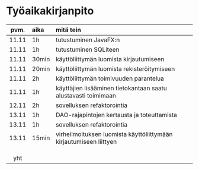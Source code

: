 # Työaikakirjanpito

| pvm. | aika | mitä tein |
| :----:|:-----| :-----|
| 11.11 | 1h | tutustuminen JavaFX:n |
| 11.11 | 1h | tutustuminen SQLiteen |
| 11.11 | 30min | käyttöliittymän luomista kirjautumiseen |
| 11.11 | 20min | käyttöliittymän luomista rekisteröitymiseen |
| 11.11| 2h | käyttöliittymän toimivuuden parantelua |
| 11.11 | 1h | käyttäjien lisääminen tietokantaan saatu alustavasti toimimaan |
| 12.11 | 2h | sovelluksen refaktorointia |
| 13.11 | 1h | DAO-rajapintojen kertausta ja toteuttamista |
| 13.11 | 1h | sovelluksen refaktorointia |
| 13.11 | 15min | virheilmoituksen luomista käyttöliittymään kirjautumiseen liittyen |
|     |     |  |
|     |     |  |
|     |     |  |
| yht |     |  |
